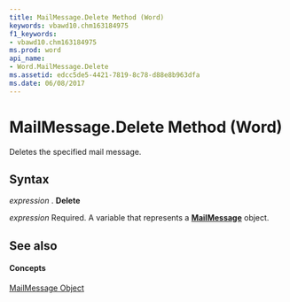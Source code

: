```yaml
---
title: MailMessage.Delete Method (Word)
keywords: vbawd10.chm163184975
f1_keywords:
- vbawd10.chm163184975
ms.prod: word
api_name:
- Word.MailMessage.Delete
ms.assetid: edcc5de5-4421-7819-8c78-d88e8b963dfa
ms.date: 06/08/2017
---
```



# MailMessage.Delete Method (Word)

Deletes the specified mail message.


## Syntax

 _expression_ . **Delete**

 _expression_ Required. A variable that represents a **[MailMessage](Word.MailMessage.md)** object.


## See also


#### Concepts


[MailMessage Object](Word.MailMessage.md)


